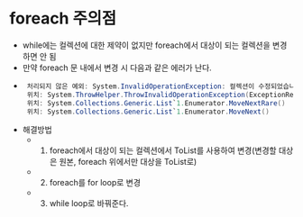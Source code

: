# foreach 주의점
- while에는 컬렉션에 대한 제약이 없지만 foreach에서 대상이 되는 컬렉션을 변경하면 안 됨
- 만약 foreach 문 내에서 변경 시 다음과 같은 에러가 난다.
- ```C#
   처리되지 않은 예외: System.InvalidOperationException: 컬렉션이 수정되었습니다. 열거 작업이 실행되지 않을 수도 있습니다.   
   위치: System.ThrowHelper.ThrowInvalidOperationException(ExceptionResource resource)    
   위치: System.Collections.Generic.List`1.Enumerator.MoveNextRare()    
   위치: System.Collections.Generic.List`1.Enumerator.MoveNext()
  ```
- 해결방법
   - 1. foreach에서 대상이 되는 컬렉션에서 ToList를 사용하여 변경(변경할 대상은 원본, foreach 위에서만 대상을 ToList로)
   - 2. foreach를 for loop로 변경
   - 3. while loop로 바꿔준다.
